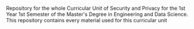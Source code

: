 Repository for the whole Curricular Unit of Security and Privacy for the 1st Year 1st Semester of the Master's Degree in Engineering and Data Science. This repository contains every material used for this curricular unit
